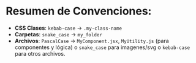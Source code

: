# Resumen de Convenciones:

- **CSS Clases**: `kebab-case` → `.my-class-name`
- **Carpetas**: `snake_case` → `my_folder`
- **Archivos**: `PascalCase` → `MyComponent.jsx`, `MyUtility.js` (para componentes y lógica) o `snake_case` para imagenes/svg o `kebab-case` para otros archivos.
